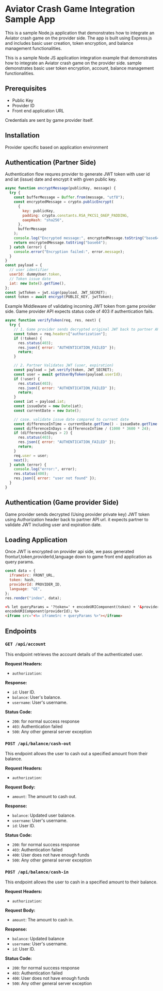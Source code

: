 # Aviator Crash Game Integration Sample App

This is a sample Node.js application that demonstrates how to integrate an Aviator crash game on the provider side. The app is built using Express.js and includes basic user creation, token encryption, and balance management functionalities.

This is a sample Node JS application integration example that demonstrates how to integrate an Aviator crash game on the provider side. sample demonstrates basic user token encryption, account, balance management functionalities.

## Prerequisites

- Public Key
- Provider ID
- Front end application URL

Credentials are sent by game provider itself.

## Installation

Provider specific based on application environment

## Authentication (Partner Side)

Authentication flow requres provider to generate JWT token with user id and iat (issue) date and encrypt it with given public key.

```js
async function encryptMessage(publicKey, message) {
  try {
    const bufferMessage = Buffer.from(message, "utf8");
    const encryptedMessage = crypto.publicEncrypt(
      {
        key: publicKey,
        padding: crypto.constants.RSA_PKCS1_OAEP_PADDING,
        oaepHash: "sha256",
      },
      bufferMessage
    );
    console.log("Encrypted message:", encryptedMessage.toString("base64"));
    return encryptedMessage.toString("base64");
  } catch (error) {
    console.error("Encryption failed:", error.message);
  }
}
const payload = {
  // user identifier
  userId: dummyUser.token,
  // Token issue date
  iat: new Date().getTime(),
};
const jwtToken = jwt.sign(payload, JWT_SECRET);
const token = await encrypt(PUBLIC_KEY, jwtToken);
```

Example Middleware of validating incoming JWT token from game provider side.
Game provider API expects status code of 403 if authentication fails.

```js
async function verifyToken(req, res, next) {
  try {
    // 1. Game provider sends decrypted original JWT back to partner API
    const token = req.headers["authorization"];
    if (!token) {
      res.status(403);
      res.json({ error: "AUTHENTICATION_FAILED" });
      return;
    }

    // 2. Partner Validates JWT (user, expiration)
    const payload = jwt.verify(token, JWT_SECRET);
    const user = await getUserByToken(payload.userId);
    if (!user) {
      res.status(403);
      res.json({ error: "AUTHENTICATION_FAILED" });
      return;
    }
    const iat = payload.iat;
    const issueDate = new Date(iat);
    const currentDate = new Date();

    // case. validate issue date compared to current date
    const differenceInTime = currentDate.getTime() - issueDate.getTime();
    const differenceInDays = differenceInTime / (1000 * 3600 * 24);
    if (differenceInDays > 2) {
      res.status(403);
      res.json({ error: "AUTHENTICATION_FAILED" });
      return;
    }
    req.user = user;
    next();
  } catch (error) {
    console.log("error:", error);
    res.status(400);
    res.json({ error: "user not found" });
  }
}
```

## Authentication (Game provider Side)

Game provider sends decrypted (Using provider private key) JWT token using Authorization header back to partner API url. it expects partner to validate JWT including user and expiration date.

## Loading Application

Once JWT is encrypted on provider api side, we pass generated fronturl,token,providerId,language down to game front end application as query params.

```js
const data = {
  iframeSrc: FRONT_URL,
  token: hash,
  providerId: PROVIDER_ID,
  language: "GE",
};
res.render("index", data);
```

```html
<% let queryParams = '?token=' + encodeURIComponent(token) + '&providerId=' +
encodeURIComponent(providerId); %>
<iframe src="<%= iframeSrc + queryParams %>"></iframe>
```

## Endpoints

### `GET /api/account`

This endpoint retrieves the account details of the authenticated user.

**Request Headers:**

- `authorization`: <JWT Token>

**Response:**

- `id`: User ID.
- `balance`: User's balance.
- `username`: User's username.

**Status Code:**
- `200`: for normal success response
- `403`: Authentication failed
- `500`: Any other general server exception

### `POST /api/balance/cash-out`

This endpoint allows the user to cash out a specified amount from their balance.

**Request Headers:**

- `authorization`: <JWT Token>

**Request Body:**

- `amount`: The amount to cash out.

**Response:**

- `balance`: Updated user balance.
- `username`: User's username.
- `id`: User ID.

**Status Code:**
- `200`: for normal success response
- `403`: Authentication failed
- `400`: User does not have enough funds
- `500`: Any other general server exception


### `POST /api/balance/cash-in`

This endpoint allows the user to cash in a specified amount to their balance.

**Request Headers:**

- `authorization`: <JWT Token>

**Request Body:**

- `amount`: The amount to cash in.

**Response:**

- `balance`: Updated balance
- `username`: User's username.
- `id`: User ID.

**Status Code:**
- `200`: for normal success response
- `403`: Authentication failed
- `400`: User does not have enough funds
- `500`: Any other general server exception
